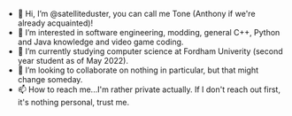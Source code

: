 - 👋 Hi, I’m @satelliteduster, you can call me Tone (Anthony if we're already acquainted)!
- 👀 I’m interested in software engineering, modding, general C++, Python and Java knowledge and video game coding.
- 🌱 I’m currently studying computer science at Fordham Univerity (second year student as of May 2022).
- 💞️ I’m looking to collaborate on nothing in particular, but that might change someday.
- 📫 How to reach me...I'm rather private actually. If I don't reach out first, it's nothing personal, trust me.

<!---
satelliteduster/satelliteduster is a ✨ special ✨ repository because its `README.md` (this file) appears on your GitHub profile.
You can click the Preview link to take a look at your changes.
--->
